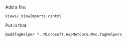 Add a file:

````
Views/_ViewImports.cshtml 

```` 

Put in that:

`````
@addTagHelper *, Microsoft.AspNetCore.Mvc.TagHelpers

`````
